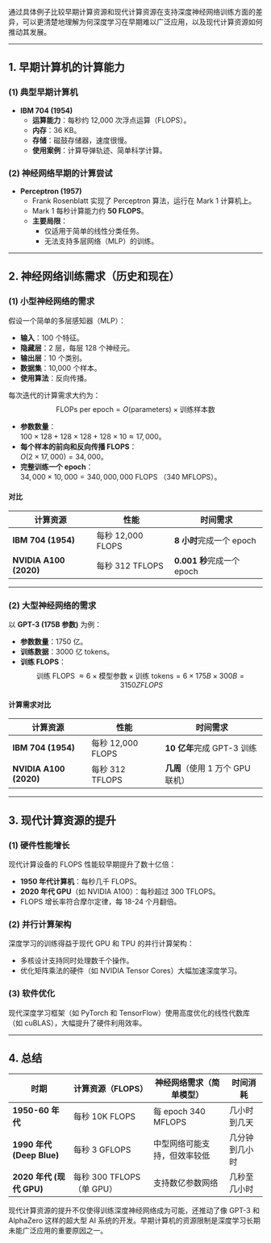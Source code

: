 通过具体例子比较早期计算资源和现代计算资源在支持深度神经网络训练方面的差异，可以更清楚地理解为何深度学习在早期难以广泛应用，以及现代计算资源如何推动其发展。

---

## **1. 早期计算机的计算能力**

### **(1) 典型早期计算机**
- **IBM 704 (1954)**  
  - **运算能力**：每秒约 12,000 次浮点运算（FLOPS）。  
  - **内存**：36 KB。  
  - **存储**：磁鼓存储器，速度很慢。  
  - **使用案例**：计算导弹轨迹、简单科学计算。

### **(2) 神经网络早期的计算尝试**
- **Perceptron (1957)**  
  - Frank Rosenblatt 实现了 Perceptron 算法，运行在 Mark 1 计算机上。
  - Mark 1 每秒计算能力约 **50 FLOPS**。
  - **主要局限**：
    - 仅适用于简单的线性分类任务。
    - 无法支持多层网络（MLP）的训练。

---

## **2. 神经网络训练需求（历史和现在）**

### **(1) 小型神经网络的需求**
假设一个简单的多层感知器（MLP）：
- **输入**：100 个特征。
- **隐藏层**：2 层，每层 128 个神经元。
- **输出层**：10 个类别。
- **数据集**：10,000 个样本。
- **使用算法**：反向传播。

每次迭代的计算需求大约为：
$$
\text{FLOPs per epoch} = O(\text{parameters}) \times \text{训练样本数}
$$

- **参数数量**：  
  $100 \times 128 + 128 \times 128 + 128 \times 10 \approx 17,000$。  
- **每个样本的前向和反向传播 FLOPS**：  
  $O(2 \times 17,000) = 34,000$。  
- **完整训练一个 epoch**：  
  $34,000 \times 10,000 = 340,000,000$ FLOPS （340 MFLOPS）。
#### **对比**
| **计算资源**          | **性能**            | **时间需求**                          |
|-----------------------|---------------------|---------------------------------------|
| **IBM 704 (1954)**    | 每秒 12,000 FLOPS   | **8 小时**完成一个 epoch             |
| **NVIDIA A100 (2020)**| 每秒 312 TFLOPS     | **0.001 秒**完成一个 epoch            |

---

### **(2) 大型神经网络的需求**
以 **GPT-3 (175B 参数)** 为例：
- **参数数量**：1750 亿。
- **训练数据**：3000 亿 tokens。
- **训练 FLOPS**：
  $$
  \text{训练 FLOPS } \approx 6 \times \text{模型参数} \times \text{训练 tokens}   = 6 \times 175B \times 300B = 3150 ZFLOPS
 $$

#### **计算需求对比**
| **计算资源**          | **性能**            | **时间需求**                          |
|-----------------------|---------------------|---------------------------------------|
| **IBM 704 (1954)**    | 每秒 12,000 FLOPS   | **10 亿年**完成 GPT-3 训练            |
| **NVIDIA A100 (2020)**| 每秒 312 TFLOPS     | **几周**（使用 1 万个 GPU 联机）      |

---

## **3. 现代计算资源的提升**

### **(1) 硬件性能增长**
现代计算设备的 FLOPS 性能较早期提升了数十亿倍：
- **1950 年代计算机**：每秒几千 FLOPS。
- **2020 年代 GPU**（如 NVIDIA A100）：每秒超过 300 TFLOPS。
- FLOPS 增长率符合摩尔定律，每 18-24 个月翻倍。

### **(2) 并行计算架构**
深度学习的训练得益于现代 GPU 和 TPU 的并行计算架构：
- 多核设计支持同时处理数千个操作。
- 优化矩阵乘法的硬件（如 NVIDIA Tensor Cores）大幅加速深度学习。

### **(3) 软件优化**
现代深度学习框架（如 PyTorch 和 TensorFlow）使用高度优化的线性代数库（如 cuBLAS），大幅提升了硬件利用效率。

---

## **4. 总结**

| **时期**               | **计算资源（FLOPS）**     | **神经网络需求（简单模型）** | **时间消耗**            |
|------------------------|--------------------------|-----------------------------|--------------------------|
| **1950-60 年代**        | 每秒 10K FLOPS           | 每 epoch 340 MFLOPS         | 几小时到几天             |
| **1990 年代 (Deep Blue)** | 每秒 3 GFLOPS            | 中型网络可能支持，但效率较低 | 几分钟到几小时           |
| **2020 年代 (现代 GPU)** | 每秒 300 TFLOPS（单 GPU） | 支持数亿参数网络            | 几秒至几小时             |

现代计算资源的提升不仅使得训练深度神经网络成为可能，还推动了像 GPT-3 和 AlphaZero 这样的超大型 AI 系统的开发。早期计算机的资源限制是深度学习长期未能广泛应用的重要原因之一。
